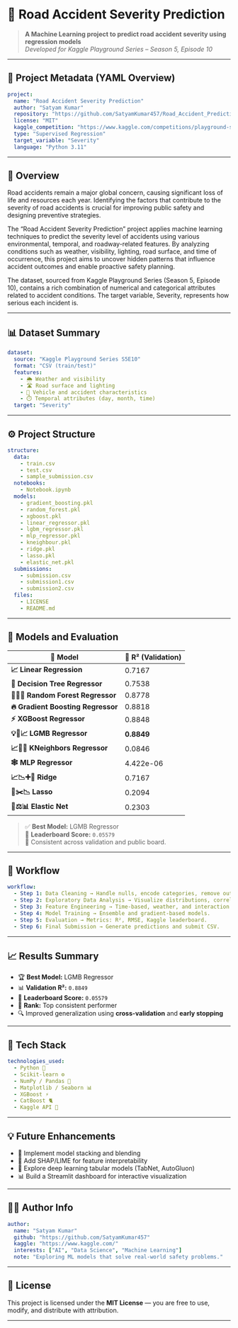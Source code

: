 # 🚗 Road Accident Severity Prediction  

> **A Machine Learning project to predict road accident severity using regression models**  
> _Developed for Kaggle Playground Series – Season 5, Episode 10_  

---

## 🧾 Project Metadata (YAML Overview)
```yaml
project:
  name: "Road Accident Severity Prediction"
  author: "Satyam Kumar"
  repository: "https://github.com/SatyamKumar457/Road_Accident_Prediction"
  license: "MIT"
  kaggle_competition: "https://www.kaggle.com/competitions/playground-series-s5e10"
  type: "Supervised Regression"
  target_variable: "Severity"
  language: "Python 3.11"
```

---

## 🎯 Overview  
Road accidents remain a major global concern, causing significant loss of life and resources each year. Identifying the factors that contribute to the severity of road accidents is crucial for improving public safety and designing preventive strategies.

The “Road Accident Severity Prediction” project applies machine learning techniques to predict the severity level of accidents using various environmental, temporal, and roadway-related features. By analyzing conditions such as weather, visibility, lighting, road surface, and time of occurrence, this project aims to uncover hidden patterns that influence accident outcomes and enable proactive safety planning.

The dataset, sourced from Kaggle Playground Series (Season 5, Episode 10), contains a rich combination of numerical and categorical attributes related to accident conditions. The target variable, Severity, represents how serious each incident is.

---

## 📊 Dataset Summary
```yaml
dataset:
  source: "Kaggle Playground Series S5E10"
  format: "CSV (train/test)"
  features:
    - 🌦️ Weather and visibility
    - 🛣️ Road surface and lighting
    - 🚗 Vehicle and accident characteristics
    - ⏱️ Temporal attributes (day, month, time)
  target: "Severity"
```

---

## ⚙️ Project Structure
```yaml
structure:
  data:
    - train.csv
    - test.csv
    - sample_submission.csv
  notebooks:
    - Notebook.ipynb
  models:
    - gradient_boosting.pkl
    - random_forest.pkl
    - xgboost.pkl
    - linear_regressor.pkl
    - lgbm_regressor.pkl
    - mlp_regressor.pkl
    - kneighbour.pkl
    - ridge.pkl
    - lasso.pkl
    - elastic_net.pkl
  submissions:
    - submission.csv
    - submission1.csv
    - submission2.csv
  files:
    - LICENSE
    - README.md
```

---

## 🤖 Models and Evaluation  
| 🧠 Model | 🎯 R² (Validation) |
|-----------|--------------------|
| **📈 Linear Regression** | 0.7167 |
| **🌲 Decision Tree Regressor** | 0.7538 |
| **🌲🌲🌲 Random Forest Regressor** | 0.8778 |
| **🔥 Gradient Boosting Regressor** | 0.8818 |
| **⚡ XGBoost Regressor** | 0.8848 |
| **💡🚀📈 LGMB Regressor** | **0.8849** |
| **📈📍🔢 KNeighbors Regressor** | 0.0846 |
| **🕸️ MLP Regressor** | 4.422e-06 |
| **📈📉➕🔲 Ridge** | 0.7167 |
| **🤠✂️📉 Lasso** | 0.2094 |
| **🔗⚖️📊 Elastic Net** | 0.2303 |


> ✅ **Best Model:** LGMB Regressor  
> 🏁 **Leaderboard Score:** `0.05579`  
> 📌 Consistent across validation and public board.

---

## 🧠 Workflow  
```yaml
workflow:
  - Step 1: Data Cleaning → Handle nulls, encode categories, remove outliers.
  - Step 2: Exploratory Data Analysis → Visualize distributions, correlations.
  - Step 3: Feature Engineering → Time-based, weather, and interaction features.
  - Step 4: Model Training → Ensemble and gradient-based models.
  - Step 5: Evaluation → Metrics: R², RMSE, Kaggle leaderboard.
  - Step 6: Final Submission → Generate predictions and submit CSV.
```

---

## 📈 Results Summary
- 🏆 **Best Model:** LGMB Regressor   
- 📊 **Validation R²:** `0.8849`  
- 💯 **Leaderboard Score:** `0.05579`  
- 🧩 **Rank:** Top consistent performer  
- 🔍 Improved generalization using **cross-validation** and **early stopping**  

---

## 🧰 Tech Stack
```yaml
technologies_used:
  - Python 🐍
  - Scikit-learn ⚙️
  - NumPy / Pandas 🧮
  - Matplotlib / Seaborn 📊
  - XGBoost ⚡
  - CatBoost 🐈
  - Kaggle API 🔌
```

---

## 💡 Future Enhancements
- 🧱 Implement model stacking and blending  
- 🧭 Add SHAP/LIME for feature interpretability  
- 🧠 Explore deep learning tabular models (TabNet, AutoGluon)  
- 📊 Build a Streamlit dashboard for interactive visualization  

---

## 👨‍💻 Author Info
```yaml
author:
  name: "Satyam Kumar"
  github: "https://github.com/SatyamKumar457"
  kaggle: "https://www.kaggle.com/"
  interests: ["AI", "Data Science", "Machine Learning"]
  note: "Exploring ML models that solve real-world safety problems."
```

---

## 📜 License
This project is licensed under the **MIT License** — you are free to use, modify, and distribute with attribution.  

---


